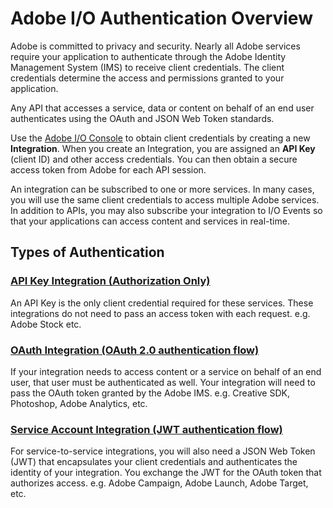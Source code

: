 # Adobe I/O Authentication Overview

Adobe is committed to privacy and security. Nearly all Adobe services require your application to authenticate through the Adobe Identity Management System (IMS) to receive client credentials. The client credentials determine the access and permissions granted to your application.

Any API that accesses a service, data or content on behalf of an end user authenticates using the OAuth and JSON Web Token standards.




Use the [Adobe I/O Console](https://console.adobe.io/) to obtain client credentials by creating a new **Integration**. When you create an Integration, you are assigned an **API Key** (client ID) and other access credentials. You can then obtain a secure access token from Adobe for each API session.

An integration can be subscribed to one or more services. In many cases, you will use the same client credentials to access multiple Adobe services. In addition to APIs, you may also subscribe your integration to I/O Events so that your applications can access content and services in real-time.

## Types of Authentication

### [API Key Integration (Authorization Only)](APIKeyIntegration.md)
An API Key is the only client credential required for these services. These integrations do not need to pass an access token with each request.
e.g. Adobe Stock etc.

### [OAuth Integration (OAuth 2.0 authentication flow)](OAuthIntegration.md)
If your integration needs to access content or a service on behalf of an end user, that user must be authenticated as well. Your integration will need to pass the OAuth token granted by the Adobe IMS.
e.g. Creative SDK, Photoshop, Adobe Analytics, etc.

### [Service Account Integration (JWT authentication flow)](ServiceAccountIntegration.md)
For service-to-service integrations, you will also need a JSON Web Token (JWT) that encapsulates your client credentials and authenticates the identity of your integration. You exchange the JWT for the OAuth token that authorizes access.
e.g. Adobe Campaign, Adobe Launch, Adobe Target, etc.
